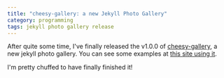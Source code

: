 ```yaml
---
title: "cheesy-gallery: a new Jekyll Photo Gallery"
category: programming
tags: jekyll photo gallery release
---
```


After quite some time, I've finally released the v1.0.0 of [cheesy-gallery](https://github.com/DavidS/cheesy-gallery), a new jekyll photo gallery.
You can see some examples at [this site using it](https://www.cheesy.at/fotos/index.html).

I'm pretty chuffed to have finally finished it!
